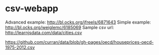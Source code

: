 # csv-webapp

Advanced example:   http://bl.ocks.org/jfreels/6871643
Simple example:     http://bl.ocks.org/weiglemc/6185069
Sample csv url: http://learnjsdata.com/data/cities.csv

https://github.com/curran/data/blob/gh-pages/oecd/houseprices-oecd-1975-2012.csv
